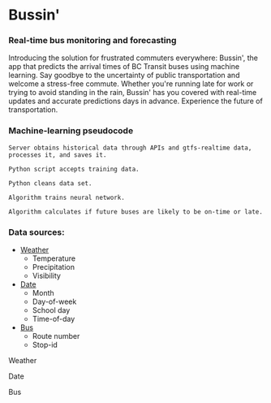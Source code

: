# Bussin'

### Real-time bus monitoring and forecasting

Introducing the solution for frustrated commuters everywhere: Bussin', the app that predicts the arrival times of BC Transit buses using machine learning. Say goodbye to the uncertainty of public transportation and welcome a stress-free commute. Whether you're running late for work or trying to avoid standing in the rain, Bussin' has you covered with real-time updates and accurate predictions days in advance. Experience the future of transportation.

### Machine-learning pseudocode

    Server obtains historical data through APIs and gtfs-realtime data, processes it, and saves it.

    Python script accepts training data.
    
    Python cleans data set.
    
    Algorithm trains neural network.
    
    Algorithm calculates if future buses are likely to be on-time or late.

### Data sources:
- [Weather](Weather)
  - Temperature
  - Precipitation
  - Visibility
- [Date](Date)
  - Month
  - Day-of-week
  - School day
  - Time-of-day
- [Bus](Bus)
  - Route number
  - Stop-id

Weather

Date

Bus
